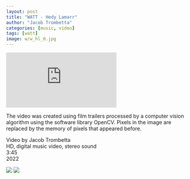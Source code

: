```yaml
---
layout: post
title: "WATT - Hedy Lamarr"
author: "Jacob Trombetta"
categories: [music, video]
tags: [watt]
image: w/w_hl_0.jpg
---
```


<div class="video">
  <iframe src="https://www.youtube.com/embed/FzcXYToRrL0" 
          frameborder="0"
          allow="accelerometer; autoplay; encrypted-media; gyroscope; picture-in-picture" allowfullscreen>
  </iframe>
</div>

The video was created using film trailers processed by a computer vision algorithm using the software library OpenCV. Pixels in the image are replaced by the memory of pixels that appeared before.

Video by Jacob Trombetta  
HD, digital music video, stereo sound  
3:45  
2022  

<div class="featured-image">
 <img src="{{ site.github.url }}/assets/img/w/w_hl_1.jpg">
 <img src="{{ site.github.url }}/assets/img/w/w_hl_2.jpg">
</div>
